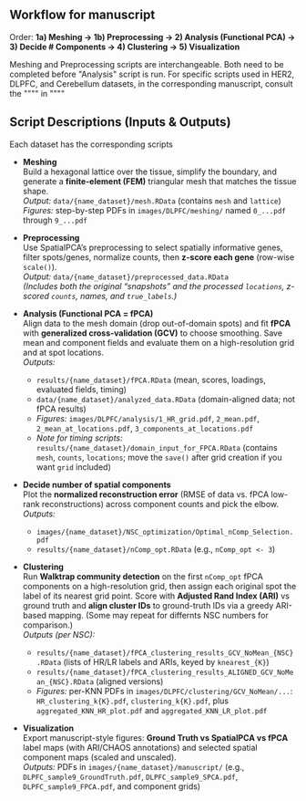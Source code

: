 ## Workflow for manuscript

Order: **1a) Meshing → 1b) Preprocessing → 2) Analysis (Functional PCA) → 3) Decide # Components → 4) Clustering → 5) Visualization**

Meshing and Preprocessing scripts are interchangeable. Both need to be completed before "Analysis" script is run.
For specific scripts used in HER2, DLPFC, and Cerebellum datasets, in the corresponding manuscript, consult the """" in """"


## Script Descriptions (Inputs & Outputs)

Each dataset has the corresponding scripts

- **Meshing**  
  Build a hexagonal lattice over the tissue, simplify the boundary, and generate a **finite-element (FEM)** triangular mesh that matches the tissue shape.  
  _Output:_ `data/{name_dataset}/mesh.RData` (contains `mesh` and `lattice`)  
  _Figures:_ step-by-step PDFs in `images/DLPFC/meshing/` named `0_...pdf` through `9_...pdf`

- **Preprocessing**  
  Use SpatialPCA’s preprocessing to select spatially informative genes, filter spots/genes, normalize counts, then **z-score each gene** (row-wise `scale()`).  
  _Output:_ `data/{name_dataset}/preprocessed_data.RData`  
  _(Includes both the original “snapshots” and the processed `locations`, z-scored `counts`, names, and `true_labels`.)_

- **Analysis (Functional PCA = fPCA)**  
  Align data to the mesh domain (drop out-of-domain spots) and fit **fPCA** with **generalized cross-validation (GCV)** to choose smoothing. Save mean and component fields and evaluate them on a high-resolution grid and at spot locations.  
  _Outputs:_  
  - `results/{name_dataset}/fPCA.RData` (mean, scores, loadings, evaluated fields, timing)  
  - `data/{name_dataset}/analyzed_data.RData` (domain-aligned data; not fPCA results)  
  - _Figures:_ `images/DLPFC/analysis/1_HR_grid.pdf`, `2_mean.pdf`, `2_mean_at_locations.pdf`, `3_components_at_locations.pdf`  
  - _Note for timing scripts:_ `results/{name_dataset}/domain_input_for_FPCA.RData` (contains `mesh`, `counts`, `locations`; move the `save()` after grid creation if you want `grid` included)

- **Decide number of spatial components**  
  Plot the **normalized reconstruction error** (RMSE of data vs. fPCA low-rank reconstructions) across component counts and pick the elbow.  
  _Outputs:_  
  - `images/{name_dataset}/NSC_optimization/Optimal_nComp_Selection.pdf`  
  - `results/{name_dataset}/nComp_opt.RData` (e.g., `nComp_opt <- 3`)  

- **Clustering**  
  Run **Walktrap community detection** on the first `nComp_opt` fPCA components on a high-resolution grid, then assign each original spot the label of its nearest grid point. Score with **Adjusted Rand Index (ARI)** vs ground truth and **align cluster IDs** to ground-truth IDs via a greedy ARI-based mapping. (Some may repeat for differnts NSC numbers for comparison.)  
  _Outputs (per NSC):_  
  - `results/{name_dataset}/fPCA_clustering_results_GCV_NoMean_{NSC}.RData` (lists of HR/LR labels and ARIs, keyed by `knearest_{K}`)  
  - `results/{name_dataset}/fPCA_clustering_results_ALIGNED_GCV_NoMean_{NSC}.RData` (aligned versions)  
  - _Figures:_ per-KNN PDFs in `images/DLPFC/clustering/GCV_NoMean/...`:  
    `HR_clustering_k{K}.pdf`, `clustering_k{K}.pdf`, plus `aggregated_KNN_HR_plot.pdf` and `aggregated_KNN_LR_plot.pdf`  

- **Visualization**  
  Export manuscript-style figures: **Ground Truth vs SpatialPCA vs fPCA** label maps (with ARI/CHAOS annotations) and selected spatial component maps (scaled and unscaled).  
  _Outputs:_ PDFs in `images/{name_dataset}/manuscript/` (e.g., `DLPFC_sample9_GroundTruth.pdf`, `DLPFC_sample9_SPCA.pdf`, `DLPFC_sample9_FPCA.pdf`, and component grids)
